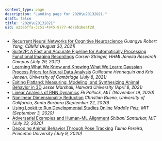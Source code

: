 ```yaml
---
content_type: page
description: "Landing page for 2020\u20132021."
draft: false
title: "2020\u20132021"
uid: a23e5ffa-3c51-4945-9777-4d78b1beaf2d
---
```

- [Recurrent Neural Networks for Cognitive Neuroscience](https://draft.ocw.mit.edu/courses/res-9-008-brain-and-cognitive-sciences-computational-tutorials/pages/recurrent-neural-networks-for-cognitive-neuroscience/) *Guangyu Robert Yang, CBMM (August 30, 2021)*
- [Suite2P: A Fast and Accurate Pipeline for Automatically Processing Functional Imaging Recordings](https://draft.ocw.mit.edu/courses/res-9-008-brain-and-cognitive-sciences-computational-tutorials/pages/suite2p-a-fast-and-accurate-pipeline-for-automatically-processing-functional-imaging-recordings/) *Carsen Stringer, HHMI Janelia Research Campus (July 29, 2021)*
- [Learning What We Know and Knowing What We Learn: Gaussian Process Priors for Neural Data Analysis](https://draft.ocw.mit.edu/courses/res-9-008-brain-and-cognitive-sciences-computational-tutorials/pages/learning-what-we-know-and-knowing-what-we-learn-gaussian-process-priors-for-neural-data-analysis/) *Guillaume Hennequin and Kris Jensen, University of Cambridge (July 8, 2021)*
- [Exiting Flatland: Measuring, Modeling, and Synthesizing Animal Behavior in 3D](https://draft.ocw.mit.edu/courses/res-9-008-brain-and-cognitive-sciences-computational-tutorials/pages/exiting-flatland-measuring-modeling-and-synthesizing-animal-behavior-in-3d/) *Jesse Marshall, Harvard University (April 8, 2021)*
- [Linear Analysis of RNN Dynamics](https://draft.ocw.mit.edu/courses/res-9-008-brain-and-cognitive-sciences-computational-tutorials/pages/linear-analysis-of-rnn-dynamics/) *Eli Pollock, MIT (November 19, 2020)*
- [Nonlinear Dimensionality Reduction](https://draft.ocw.mit.edu/courses/res-9-008-brain-and-cognitive-sciences-computational-tutorials/pages/nonlinear-dimensionality-reduction/) *Christian Bueno, University of California, Santa Barbara (September 22, 2020)*
- [Using Lookit to Run Developmental Studies Online](https://draft.ocw.mit.edu/courses/res-9-008-brain-and-cognitive-sciences-computational-tutorials/pages/using-lookit-to-run-developmental-studies-online/) *Maddie Pelz, MIT (September 3, 2020)*
- [Adversarial Examples and Human-ML Alignment](https://draft.ocw.mit.edu/courses/res-9-008-brain-and-cognitive-sciences-computational-tutorials/pages/adversarial-examples-and-human-ml-alignment/) *Shibani Santurkar, MIT (July 23, 2020)*
- [Decoding Animal Behavior Through Pose Tracking](https://draft.ocw.mit.edu/courses/res-9-008-brain-and-cognitive-sciences-computational-tutorials/pages/decoding-animal-behavior-through-pose-tracking/) *Talmo Pereira, Princeton University (July 9, 2020)*